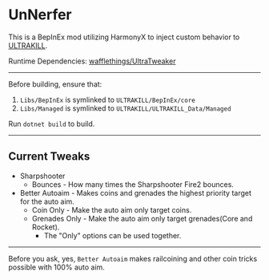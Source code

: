 # UnNerfer

This is a BepInEx mod utilizing HarmonyX to inject custom behavior to [ULTRAKILL](https://devilmayquake.com).

Runtime Dependencies: [wafflethings/UltraTweaker](https://github.com/wafflethings/UltraTweaker)

---

Before building, ensure that:

1. `Libs/BepInEx` is symlinked to `ULTRAKILL/BepInEx/core`
2. `Libs/Managed` is symlinked to `ULTRAKILL/ULTRAKILL_Data/Managed`

Run `dotnet build` to build.

---

## Current Tweaks

* Sharpshooter
    * Bounces - How many times the Sharpshooter Fire2 bounces.
* Better Autoaim - Makes coins and grenades the highest priority target for the auto aim.
    * Coin Only - Make the auto aim only target coins.
    * Grenades Only - Make the auto aim only target grenades(Core and Rocket).
        * The "Only" options can be used together.

---

Before you ask, yes, `Better Autoaim` makes railcoining and other coin tricks possible with 100% auto aim.

